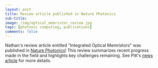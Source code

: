 ```yaml
---
layout: post
title: Review article published in Nature Photonics
sub-title: 
image: /img/optical_memristor_review.jpg
tags: [photonic computing, publications]
comments: false
---
```


Nathan's review article entitled "Integrated Optical Memristors" was published in [Nature Photonics](https://www.nature.com/articles/s41566-023-01217-w)! This review summarizes recent progress made in the field and highlights key challenges remaining. See Pitt's [news article](https://news.engineering.pitt.edu/shining-a-light-on-neuromorphic-computing/) for more details.